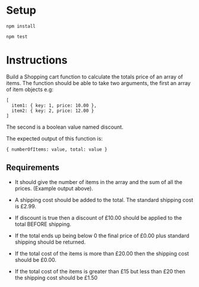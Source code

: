 # Setup
`npm install`

`npm test`

# Instructions

Build a Shopping cart function to calculate the totals price of an array of items. The function should be able to take
two arguments, the first an array of item objects e.g:

```
[
  item1: { key: 1, price: 10.00 },
  item2: { key: 2, price: 12.00 }
]
```

The second is a boolean value named discount.

The expected output of this function is:

```
{ numberOfItems: value, total: value }
```

## Requirements

- It should give the number of items in the array and the sum of all the prices. (Example output above).

- A shipping cost should be added to the total. The standard shipping cost is £2.99.

- If discount is true then a discount of £10.00 should be applied to the total BEFORE shipping.

- If the total ends up being below 0 the final price of £0.00 plus standard shipping should be returned.

- If the total cost of the items is more than £20.00 then the shipping cost should be £0.00.

- If the total cost of the items is greater than £15 but less than £20 then the shipping cost should be £1.50
